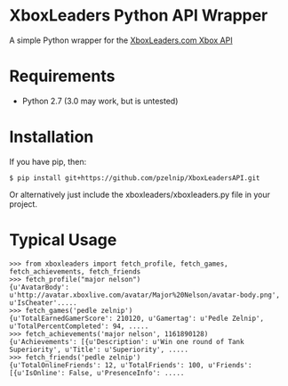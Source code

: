 XboxLeaders Python API Wrapper
===================

A simple Python wrapper for the [XboxLeaders.com Xbox API](http://www.xboxleaders.com/docs/api)


Requirements
============

* Python 2.7 (3.0 may work, but is untested) 


Installation
============

If you have pip, then:

    $ pip install git+https://github.com/pzelnip/XboxLeadersAPI.git

Or alternatively just include the xboxleaders/xboxleaders.py file in your
project.


Typical Usage
=============

    >>> from xboxleaders import fetch_profile, fetch_games, fetch_achievements, fetch_friends
    >>> fetch_profile("major nelson")
    {u'AvatarBody': u'http://avatar.xboxlive.com/avatar/Major%20Nelson/avatar-body.png', u'IsCheater'.....
    >>> fetch_games('pedle zelnip')
    {u'TotalEarnedGamerScore': 210120, u'Gamertag': u'Pedle Zelnip', u'TotalPercentCompleted': 94, ..... 
    >>> fetch_achievements('major nelson', 1161890128)
    {u'Achievements': [{u'Description': u'Win one round of Tank Superiority', u'Title': u'Superiority', .....
    >>> fetch_friends('pedle zelnip')
    {u'TotalOnlineFriends': 12, u'TotalFriends': 100, u'Friends': [{u'IsOnline': False, u'PresenceInfo': .....
